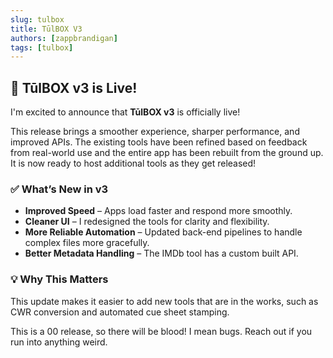```yaml
---
slug: tulbox
title: TūlBOX V3
authors: [zappbrandigan]
tags: [tulbox]
---
```


## 🚀 TūlBOX v3 is Live!

I'm excited to announce that **TūlBOX v3** is officially live!

This release brings a smoother experience, sharper performance, and improved APIs. The existing tools have been refined based on feedback from real-world use and the entire app has been rebuilt from the ground up. It is now ready to host additional tools as they get released!

<!-- truncate -->

### ✅ What’s New in v3

* **Improved Speed** – Apps load faster and respond more smoothly.
* **Cleaner UI** – I redesigned the tools for clarity and flexibility.
* **More Reliable Automation** – Updated back-end pipelines to handle complex files more gracefully.
* **Better Metadata Handling** – The IMDb tool has a custom built API.

### 💡 Why This Matters

This update makes it easier to add new tools that are in the works, such as CWR conversion and automated cue sheet stamping.

This is a 00 release, so there will be blood! I mean bugs. Reach out if you run into anything weird.
